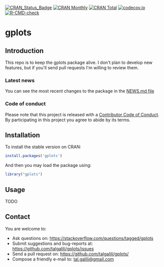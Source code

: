 [![CRAN_Status_Badge](https://www.r-pkg.org/badges/version/gplots)](https://cran.r-project.org/package=gplots)
[![CRAN Monthly](https://cranlogs.r-pkg.org/badges/gplots)](https://cranlogs.r-pkg.org/badges/gplots?color=yellow)
[![CRAN Total](https://cranlogs.r-pkg.org/badges/grand-total/gplots)](https://cranlogs.r-pkg.org/badges/grand-total/gplots?color=yellowgreen)
[![codecov.io](https://codecov.io/github/talgalili/gplots/coverage.svg?branch=master)](https://app.codecov.io/github/talgalili/gplots?branch=master)
[![R-CMD-check](https://github.com/talgalili/gplots/actions/workflows/R-CMD-check.yaml/badge.svg)](https://github.com/talgalili/gplots/actions/workflows/R-CMD-check.yaml)


# gplots


## Introduction

This repo is to keep the gplots package alive. I don't plan to develop new features, but if you'll send pull requests I'm willing to review them.


### Latest news

You can see the most recent changes to the package in the [NEWS.md file](https://talgalili.github.io/gplots/news/index.html)



### Code of conduct

Please note that this project is released with a [Contributor Code of Conduct](https://github.com/talgalili/gplots/blob/master/CODE_OF_CONDUCT.md). By participating in this project you agree to abide by its terms.



## Installation

To install the stable version on CRAN:

```r
install.packages('gplots')
```


And then you may load the package using:

```R
library("gplots")
```

## Usage

TODO


## Contact

You are welcome to:

* Ask questions on: <https://stackoverflow.com/questions/tagged/gplots>
* Submit suggestions and bug-reports at: <https://github.com/talgalili/gplots/issues>
* Send a pull request on: <https://github.com/talgalili/gplots/>
* Compose a friendly e-mail to: <tal.galili@gmail.com>

